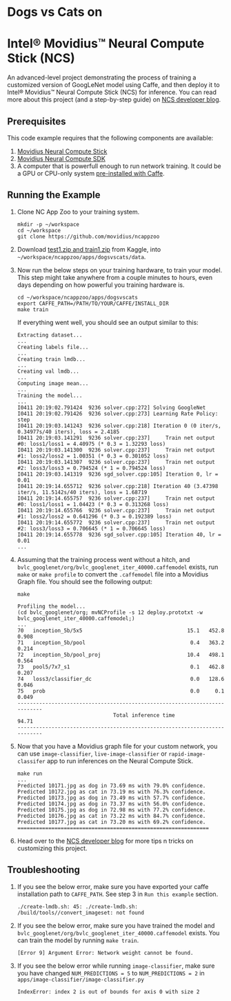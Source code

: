 # Dogs vs Cats on 
# Intel® Movidius™ Neural Compute Stick (NCS)

An advanced-level project demonstrating the process of training a customized version of GoogLeNet model using Caffe, and then deploy it to Intel® Movidius™ Neural Compute Stick (NCS) for inference. You can read more about this project (and a step-by-step guide) on <a href="https://movidius.github.io/blog/deploying-custom-caffe-models/">NCS developer blog</a>. 

## Prerequisites

This code example requires that the following components are available:
1. <a href="https://developer.movidius.com/buy" target="_blank">Movidius Neural Compute Stick</a>
2. <a href="https://developer.movidius.com/start" target="_blank">Movidius Neural Compute SDK</a>
3. A computer that is powerfull enough to run network training. It could be a GPU or CPU-only system <a href="http://caffe.berkeleyvision.org/install_apt.html" target="_blank">pre-installed with Caffe</a>.

## Running the Example

1. Clone NC App Zoo to your training system.

   ~~~
   mkdir -p ~/workspace
   cd ~/workspace
   git clone https://github.com/movidius/ncappzoo
   ~~~

2. Download <a href="https://www.kaggle.com/c/dogs-vs-cats/data">test1.zip and train1.zip</a> from Kaggle, into `~/workspace/ncappzoo/apps/dogsvscats/data`.

3. Now run the below steps on your training hardware, to train your model. This step might take anywhere from a couple minutes to hours, even days depending on how powerful you training hardware is.

   ~~~
   cd ~/workspace/ncappzoo/apps/dogsvscats
   export CAFFE_PATH=/PATH/TO/YOUR/CAFFE/INSTALL_DIR
   make train
   ~~~

   If everything went well, you should see an output similar to this:

   ~~~
   Extracting dataset...
   ...
   Creating labels file...
   ...
   Creating train lmdb...
   ...
   Creating val lmdb...
   ...
   Computing image mean...
   ...
   Training the model...
   ...
   I0411 20:19:02.791424  9236 solver.cpp:272] Solving GoogleNet
   I0411 20:19:02.791426  9236 solver.cpp:273] Learning Rate Policy: step
   I0411 20:19:03.141243  9236 solver.cpp:218] Iteration 0 (0 iter/s, 0.34977s/40 iters), loss = 2.4185
   I0411 20:19:03.141291  9236 solver.cpp:237]     Train net output #0: loss1/loss1 = 4.40975 (* 0.3 = 1.32293 loss)
   I0411 20:19:03.141300  9236 solver.cpp:237]     Train net output #1: loss2/loss2 = 1.00351 (* 0.3 = 0.301052 loss)
   I0411 20:19:03.141307  9236 solver.cpp:237]     Train net output #2: loss3/loss3 = 0.794524 (* 1 = 0.794524 loss)
   I0411 20:19:03.141319  9236 sgd_solver.cpp:105] Iteration 0, lr = 0.01
   I0411 20:19:14.655712  9236 solver.cpp:218] Iteration 40 (3.47398 iter/s, 11.5142s/40 iters), loss = 1.68719
   I0411 20:19:14.655757  9236 solver.cpp:237]     Train net output #0: loss1/loss1 = 1.04423 (* 0.3 = 0.313268 loss)
   I0411 20:19:14.655766  9236 solver.cpp:237]     Train net output #1: loss2/loss2 = 0.641296 (* 0.3 = 0.192389 loss)
   I0411 20:19:14.655772  9236 solver.cpp:237]     Train net output #2: loss3/loss3 = 0.706645 (* 1 = 0.706645 loss)
   I0411 20:19:14.655778  9236 sgd_solver.cpp:105] Iteration 40, lr = 0.01
   ...
   ~~~

4. Assuming that the training process went without a hitch, and `bvlc_googlenet/org/bvlc_googlenet_iter_40000.caffemodel` exists, run `make` or `make profile` to convert the `.caffemodel` file into a Movidius Graph file. You should see the following output:

   ~~~
   make

   Profiling the model...
   (cd bvlc_googlenet/org; mvNCProfile -s 12 deploy.prototxt -w bvlc_googlenet_iter_40000.caffemodel;)
   ...
   70   inception_5b/5x5                                  15.1   452.8   0.908
   71   inception_5b/pool                                  0.4   363.2   0.214
   72   inception_5b/pool_proj                            10.4   498.1   0.564
   73   pool5/7x7_s1                                       0.1   462.8   0.207
   74   loss3/classifier_dc                                0.0   128.6   0.046
   75   prob                                               0.0     0.1   0.049
   ---------------------------------------------------------------------------
                                  Total inference time                   94.71
   ---------------------------------------------------------------------------
   ~~~

5. Now that you have a Movidius graph file for your custom network, you can use `image-classifier`, `live-image-classifier` or `rapid-image-classifer` app to run inferences on the Neural Compute Stick.

   ~~~
   make run
   ...
   Predicted 10171.jpg as dog in 73.69 ms with 79.0% confidence.
   Predicted 10172.jpg as cat in 73.19 ms with 76.3% confidence.
   Predicted 10173.jpg as dog in 73.49 ms with 57.7% confidence.
   Predicted 10174.jpg as dog in 73.37 ms with 56.0% confidence.
   Predicted 10175.jpg as dog in 72.98 ms with 77.2% confidence.
   Predicted 10176.jpg as cat in 73.22 ms with 84.7% confidence.
   Predicted 10177.jpg as cat in 73.20 ms with 69.2% confidence.
   ==============================================================
   ~~~

6. Head over to the <a href="https://movidius.github.io/blog/deploying-custom-caffe-models/">NCS developer blog</a> for more tips n tricks on customizing this project.

## Troubleshooting

1. If you see the below error, make sure you have exported your caffe installation path to `CAFFE_PATH`. See step 3 in `Run this example` section.

   ~~~
   ./create-lmdb.sh: 45: ./create-lmdb.sh: /build/tools//convert_imageset: not found
   ~~~

2. If you see the below error, make sure you have trained the model and `bvlc_googlenet/org/bvlc_googlenet_iter_40000.caffemodel` exists. You can train the model by running `make train`.

   ~~~
   [Error 9] Argument Error: Network weight cannot be found.
   ~~~

3. If you see the below error while running `image-classifier`, make sure you have changed `NUM_PREDICTIONS = 5` to `NUM_PREDICTIONS = 2` in `apps/image-classifier/image-classifier.py`

   ~~~
   IndexError: index 2 is out of bounds for axis 0 with size 2
   ~~~
